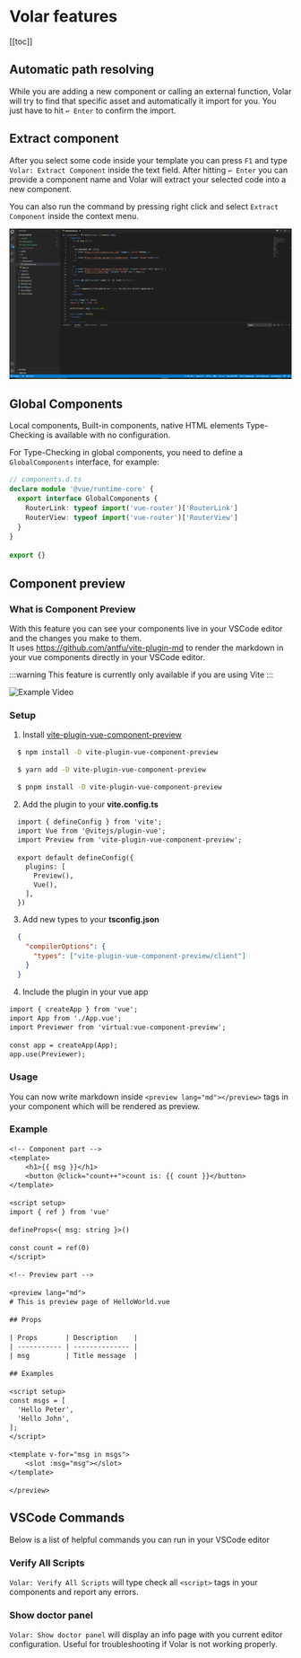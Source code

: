 # Volar features

[[toc]]

## Automatic path resolving

While you are adding a new component or calling an external function, Volar will try to find that specific asset and automatically it
import for you. You just have to hit `↩ Enter` to confirm the import.

## Extract component

After you select some code inside your template you can press `F1` and type `Volar: Extract Component` inside the text field.
After hitting `↩ Enter` you can provide a component name and Volar will extract your selected code into a new component.

You can also run the command by pressing right click and select `Extract Component` inside the context menu.

![Example Video](./assets/extract-component.gif)

## Global Components 

Local components, Built-in components, native HTML elements Type-Checking is available with no configuration.

For Type-Checking in global components, you need to define a `GlobalComponents` interface, for example:

```typescript
// components.d.ts
declare module '@vue/runtime-core' {
  export interface GlobalComponents {
    RouterLink: typeof import('vue-router')['RouterLink']
    RouterView: typeof import('vue-router')['RouterView']
  }
}

export {}
```

## Component preview

### What is Component Preview

With this feature you can see your components live in your VSCode editor and the changes you make to them.  
It uses https://github.com/antfu/vite-plugin-md to render the markdown in your vue components directly in your VSCode editor. 

:::warning
This feature is currently only available if you are using Vite
:::

![Example Video](./assets/component-preview.gif)

### Setup

1. Install [vite-plugin-vue-component-preview](https://github.com/johnsoncodehk/vite-plugin-vue-component-preview)
  ```sh
    $ npm install -D vite-plugin-vue-component-preview
  ```
  ```sh
    $ yarn add -D vite-plugin-vue-component-preview
  ```
  ```sh
    $ pnpm install -D vite-plugin-vue-component-preview
  ```
2. Add the plugin to your **vite.config.ts**
  ```ts{3,7}
    import { defineConfig } from 'vite';
    import Vue from '@vitejs/plugin-vue';
    import Preview from 'vite-plugin-vue-component-preview';

    export default defineConfig({
      plugins: [
        Preview(),
        Vue(),
      ],
    })
  ```
3. Add new types to your **tsconfig.json**
  ```json
    {
      "compilerOptions": {
        "types": ["vite-plugin-vue-component-preview/client"]
      }
    }
  ```
4. Include the plugin in your vue app
  ```ts{3,6}
  import { createApp } from 'vue';
  import App from './App.vue';
  import Previewer from 'virtual:vue-component-preview';

  const app = createApp(App);
  app.use(Previewer);
  ```

### Usage

You can now write markdown inside `<preview lang="md"></preview>` tags in your component which will be rendered as preview.

### Example

```vue
<!-- Component part -->
<template>
	<h1>{{ msg }}</h1>
	<button @click="count++">count is: {{ count }}</button>
</template>

<script setup>
import { ref } from 'vue'

defineProps<{ msg: string }>()

const count = ref(0)
</script>

<!-- Preview part -->

<preview lang="md">
# This is preview page of HelloWorld.vue

## Props

| Props       | Description    |
| ----------- | -------------- |
| msg         | Title message  |

## Examples

<script setup>
const msgs = [
  'Hello Peter',
  'Hello John',
];
</script>

<template v-for="msg in msgs">
	<slot :msg="msg"></slot>
</template>

</preview>
```

## VSCode Commands

Below is a list of helpful commands you can run in your VSCode editor

### Verify All Scripts

`Volar: Verify All Scripts` will type check all `<script>` tags in your components and report any errors.

### Show doctor panel

`Volar: Show doctor panel` will display an info page with you current editor configuration. Useful for troubleshooting if Volar is not working properly.

